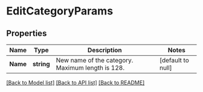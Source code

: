 # EditCategoryParams

## Properties
Name | Type | Description | Notes
------------ | ------------- | ------------- | -------------
**Name** | **string** | New name of the category. Maximum length is 128. | [default to null]

[[Back to Model list]](../README.md#documentation-for-models) [[Back to API list]](../README.md#documentation-for-api-endpoints) [[Back to README]](../README.md)


